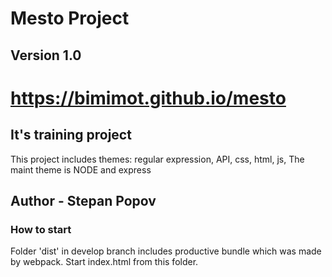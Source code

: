# Mesto Project

## Version 1.0

# https://bimimot.github.io/mesto


## It's training project
This project includes themes: regular expression, API, css, html, js, 
The maint theme is NODE and express
	
## Author - Stepan Popov

### How to start
Folder 'dist' in develop branch includes productive bundle which was made by webpack.
Start index.html from this folder.
	
